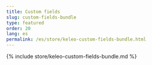 ```yaml
---
title: Custom fields
slug: custom-fields-bundle
type: featured
order: 20
lang: es
permalink: /es/store/keleo-custom-fields-bundle.html
---
```


{% include store/keleo-custom-fields-bundle.md %}
